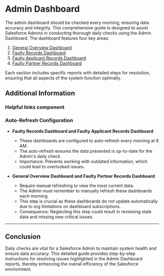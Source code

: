 # Admin Dashboard

The admin dashboard should be checked every morning, ensuring data accuracy and integrity. This comprehensive guide is designed to assist Salesforce Admins in conducting thorough daily checks using the Admin Dashboard. The dashboard features four key areas:

1. [General Overview Dashboard](general-overview.md)
2. [Faulty Records Dashboard](faulty-records.md)
3. [Faulty Applicant Records Dashboard](faulty-applicant-records.md)
4. [Faulty Partner Records Dashboard](faulty-partner-records.md)

Each section includes specific reports with detailed steps for resolution, ensuring that all aspects of the system function optimally.

## Additional Information

### Helpful links component

### Auto-Refresh Configuration

- **Faulty Records Dashboard and Faulty Applicant Records Dashboard**
  - These dashboards are configured to auto-refresh every morning at 8 AM.
  - The auto-refresh ensures the data presented is up-to-date for the Admin's daily check.
  - Importance: Prevents working with outdated information, which could lead to overlooked issues.

- **General Overview Dashboard and Faulty Partner Records Dashboard**
  - Require manual refreshing to view the most current data.
  - The Admin must remember to manually refresh these dashboards each morning.
  - This step is crucial as these dashboards do not update automatically due to org limitations on dashboard subscriptions.
  - Consequence: Neglecting this step could result in reviewing stale data and missing new critical issues.

---

## Conclusion

Daily checks are vital for a Salesforce Admin to maintain system health and ensure data accuracy. This detailed guide provides step-by-step instructions for resolving issues highlighted in the Admin Dashboard reports, thereby enhancing the overall efficiency of the Salesforce environment.